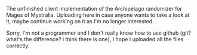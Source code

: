 The unfinished client implementation of the Archipelago randomizer for Mages of Mystralia. Uploading here in case anyone wants to take a look at it, maybe continue working on it as I'm no longer interested.

Sorry, I'm not a programmer and I don't really know how to use github (git? what's the difference? i think there is one), I hope I uploaded all the files correctly.
